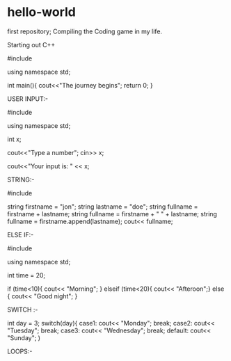 # hello-world
first repository;
Compiling the Coding game in my life.

Starting out C++


#include <iostream>
  
  using namespace std;
  
  int main(){
  cout<<"The journey begins";
  return 0;
  }
  
USER INPUT:-
  
  #include <iostream>
  
  using namespace std;
  
  int x;
  
  cout<<"Type a number";
  cin>> x;
  
  cout<<"Your input is: " << x;
  

  STRING:-
  
  #include <string>
  
  string firstname = "jon";
  string lastname = "doe";
  string fullname = firstname + lastname;
  string fullname = firstname + " " + lastname;
  string fullname = firstname.append(lastname);
  cout<< fullname;
  
  
  ELSE IF:-
  
  #include <iostream>
  
  using namespace std;
  
  int time = 20;
  
  if (time<10){
    cout<< "Morning"; }
  elseif (time<20){
    cout<< "Afteroon";}
  else { 
    cout<< "Good night"; }

  
  SWITCH :-
  
  int day = 3;
  switch(day){
    case1: 
          cout<< "Monday";
          break;
    case2:
          cout<< "Tuesday";
          break;
    case3:
          cout<< "Wednesday";
          break;
    default:
          cout<< "Sunday";
  )
  
  
  LOOPS:-
  
  
